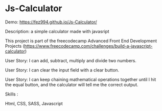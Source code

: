 # Js-Calculator

Demo: https://fez994.github.io/Js-Calculator/

Description: a simple calculator made with javasript

This project is part of the freecodecamp Advanced Front End Development Projects (https://www.freecodecamp.com/challenges/build-a-javascript-calculator)


User Story: I can add, subtract, multiply and divide two numbers.



User Story: I can clear the input field with a clear button.



User Story: I can keep chaining mathematical operations together until I hit the equal button, and the calculator will tell me the correct output.



Skills :

Html, CSS, SASS, Javascript
